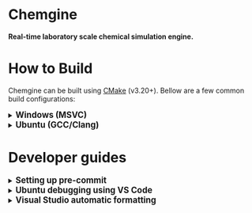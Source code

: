 # Chemgine

**Real-time laboratory scale chemical simulation engine.**

# How to Build

Chemgine can be built using [CMake](https://cmake.org/download/) (v3.20+).
Bellow are a few common build configurations:

<details>
  <summary><strong><span style="font-size:1.2em;">Windows (MSVC)</span></strong></summary>

```sh
# Clone
git clone https://github.com/filip256/chemgine.git
cd chemgine

# Configure & Build
cmake -B build -G "Visual Studio 17 2022" -A x64
cmake --build build --config=Release
```
</details>

<details>
  <summary><strong><span style="font-size:1.2em;">Ubuntu (GCC/Clang)</span></strong></summary>

```sh
# Clone
git clone https://github.com/filip256/chemgine.git
cd chemgine

# Install dependencies
chmod +x setup_ubuntu.sh
./setup_ubuntu.sh

# Configure & Build
cmake -B build -DCMAKE_BUILD_TYPE=Release
cmake --build build --parallel $(nproc)
```
</details>

# Developer guides

<details>
  <summary><strong><span style="font-size:1.2em;">Setting up pre-commit</span></strong></summary>

```sh
pip install pre-commit
pre-commit --version  # v4.3.0+

# In the repo's root:
pre-commit install
```
</details>

<details>
  <summary><strong><span style="font-size:1.2em;">Ubuntu debugging using VS Code</span></strong></summary>

1. Ensure `gdb` is installed:
```sh
sudo apt update
sudo apt install gdb
```

2. Install the ```C/C++ Debug (gdb)``` *VS Code* extension.

3. Build in `Debug` mode:
```sh
cmake -B build -DCMAKE_BUILD_TYPE=Debug
cmake --build build --parallel $(nproc)
```

4. Create `.vscode/launch.json` from the preset [launch.json](dev/presets/launch.json):
```sh
cp dev/presets/launch.json .vscode
```

5. In *VS Code* go to `Run and Debug` (*Ctrl+Shift+D*), select the desired configuration and click run.

</details>

<details>
  <summary><strong><span style="font-size:1.2em;">Visual Studio automatic formatting</span></strong></summary>

[*Microsoft Visual Studio*](https://visualstudio.microsoft.com/) ships together with a *clang-format* version which is usually older than the latest version. This may cause issues with some of the rules defined in [.clang-format](.clang-format). To fix them:
 1. Download the latest [LLVM release](https://github.com/llvm/llvm-project/releases) (look for `clang+llvm-20.1.8-x86_64-pc-windows-msvc.tar.xz`)
 2. Extract `bin/clang-format.exe`
 3. In *Visual Studio* go to `Tools -> Options -> Text Editor -> C/C++ -> Code Style -> Formatting -> General`, tick `Use custom path to clang-format.exe` and browse for the updated `clang-format.exe`.

 </details>
